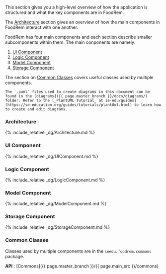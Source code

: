 <!--markdownlint-disable-file first-line-h1 -->

This section gives you a high-level overview of how the application is structured and what the key components are in FoodRem.

The [Architecture](#architecture) section gives an overview of how the main components in FoodRem interact with one another.

FoodRem has four main components and each section describe smaller subcomponents within them.
The main conponents are namely:

1. [Ui Component](#ui-component)
1. [Logic Component](#logic-component)
1. [Model Component](#model-component)
1. [Storage Component](#storage-component)

The section on [Common Classes](#common-classes) covers useful classes used by multiple components.

```note
The `.puml` files used to create diagrams in this document can be found in the [diagrams]({{ page.master_branch }}/docs/diagrams/) folder. Refer to the [_PlantUML Tutorial_ at se-edu/guides](https://se-education.org/guides/tutorials/plantUml.html) to learn how to create and edit diagrams.
```

### Architecture

{% include_relative _dg/Architecture.md %}

### UI Component

{% include_relative _dg/UIComponent.md %}

### Logic Component

{% include_relative _dg/LogicComponent.md %}

### Model Component

{% include_relative _dg/ModelComponent.md %}

### Storage Component

{% include_relative _dg/StorageComponent.md %}

### Common Classes

Classes used by multiple components are in the `seedu.foodrem.commons` package.

**API** : [Commons]({{ page.master_branch }}/{{ page.main_src }}/commons)
